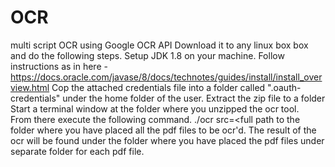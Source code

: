 # OCR
multi script OCR using Google OCR API
Download it to any linux box box and do the following steps.
Setup JDK 1.8 on your machine. Follow instructions as in here - https://docs.oracle.com/javase/8/docs/technotes/guides/install/install_overview.html
Cop the attached credentials file into a folder called ".oauth-credentials" under the home folder of the user.
Extract the zip file to a folder
Start a terminal window at the folder where you unzipped the ocr tool.  
From there execute the following command.
./ocr src=<full path to the folder where you have placed all the pdf files to be ocr'd. 
The result of the ocr will be found under the folder where you have placed the pdf files under separate folder for each pdf file.
